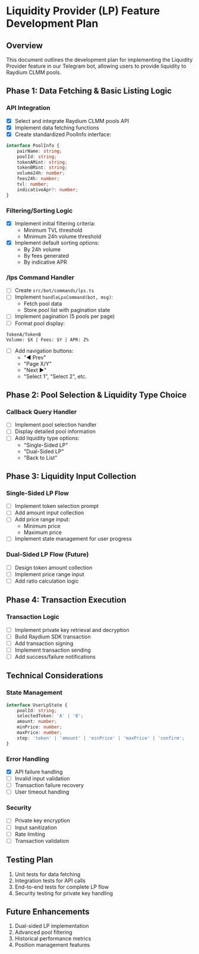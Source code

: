# Liquidity Provider (LP) Feature Development Plan

## Overview
This document outlines the development plan for implementing the Liquidity Provider feature in our Telegram bot, allowing users to provide liquidity to Raydium CLMM pools.

## Phase 1: Data Fetching & Basic Listing Logic

### API Integration
- [x] Select and integrate Raydium CLMM pools API
- [x] Implement data fetching functions
- [x] Create standardized PoolInfo interface:
```typescript
interface PoolInfo {
    pairName: string;
    poolId: string;
    tokenAMint: string;
    tokenBMint: string;
    volume24h: number;
    fees24h: number;
    tvl: number;
    indicativeApr?: number;
}
```

### Filtering/Sorting Logic
- [x] Implement initial filtering criteria:
  - Minimum TVL threshold
  - Minimum 24h volume threshold
- [x] Implement default sorting options:
  - By 24h volume
  - By fees generated
  - By indicative APR

### /lps Command Handler
- [ ] Create `src/bot/commands/lps.ts`
- [ ] Implement `handleLpsCommand(bot, msg)`:
  - Fetch pool data
  - Store pool list with pagination state
- [ ] Implement pagination (5 pools per page)
- [ ] Format pool display:
```
TokenA/TokenB
Volume: $X | Fees: $Y | APR: Z%
```
- [ ] Add navigation buttons:
  - "◀️ Prev"
  - "Page X/Y"
  - "Next ▶️"
  - "Select 1", "Select 2", etc.

## Phase 2: Pool Selection & Liquidity Type Choice

### Callback Query Handler
- [ ] Implement pool selection handler
- [ ] Display detailed pool information
- [ ] Add liquidity type options:
  - "Single-Sided LP"
  - "Dual-Sided LP"
  - "Back to List"

## Phase 3: Liquidity Input Collection

### Single-Sided LP Flow
- [ ] Implement token selection prompt
- [ ] Add amount input collection
- [ ] Add price range input:
  - Minimum price
  - Maximum price
- [ ] Implement state management for user progress

### Dual-Sided LP Flow (Future)
- [ ] Design token amount collection
- [ ] Implement price range input
- [ ] Add ratio calculation logic

## Phase 4: Transaction Execution

### Transaction Logic
- [ ] Implement private key retrieval and decryption
- [ ] Build Raydium SDK transaction
- [ ] Add transaction signing
- [ ] Implement transaction sending
- [ ] Add success/failure notifications

## Technical Considerations

### State Management
```typescript
interface UserLpState {
    poolId: string;
    selectedToken: 'A' | 'B';
    amount: number;
    minPrice: number;
    maxPrice: number;
    step: 'token' | 'amount' | 'minPrice' | 'maxPrice' | 'confirm';
}
```

### Error Handling
- [x] API failure handling
- [ ] Invalid input validation
- [ ] Transaction failure recovery
- [ ] User timeout handling

### Security
- [ ] Private key encryption
- [ ] Input sanitization
- [ ] Rate limiting
- [ ] Transaction validation

## Testing Plan
1. Unit tests for data fetching
2. Integration tests for API calls
3. End-to-end tests for complete LP flow
4. Security testing for private key handling

## Future Enhancements
1. Dual-sided LP implementation
2. Advanced pool filtering
3. Historical performance metrics
4. Position management features 